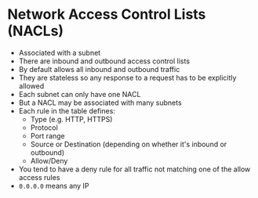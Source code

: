 # Network Access Control Lists (NACLs)

- Associated with a subnet
- There are inbound and outbound access control lists
- By default allows all inbound and outbound traffic
- They are stateless so any response to a request has to be explicitly allowed
- Each subnet can only have one NACL
- But a NACL may be associated with many subnets
- Each rule in the table defines:
  - Type (e.g. HTTP, HTTPS)
  - Protocol
  - Port range
  - Source or Destination (depending on whether it's inbound or outbound)
  - Allow/Deny
- You tend to have a deny rule for all traffic not matching one of the allow access rules
- `0.0.0.0` means any IP
